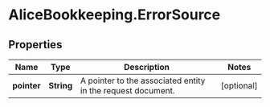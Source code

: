 # AliceBookkeeping.ErrorSource

## Properties

Name | Type | Description | Notes
------------ | ------------- | ------------- | -------------
**pointer** | **String** | A pointer to the associated entity in the request document. | [optional] 


